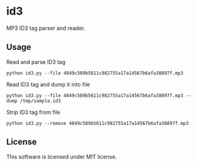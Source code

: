 # id3

MP3 ID3 tag parser and reader.


## Usage

Read and parse ID3 tag

	python id3.py --file 4849c589b5611c982755a17a14567b6afa38897f.mp3 


Read ID3 tag and dump it into file

	python id3.py --file 4849c589b5611c982755a17a14567b6afa38897f.mp3 --dump /tmp/sample.id3



Strip ID3 tag from file

	python id3.py --remove 4849c589b5611c982755a17a14567b6afa38897f.mp3

## License

This software is licensed under MIT license.

